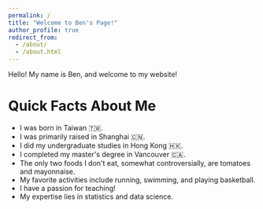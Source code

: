 ```yaml
---
permalink: /
title: "Welcome to Ben's Page!"
author_profile: true
redirect_from: 
  - /about/
  - /about.html
---
```


Hello! My name is Ben, and welcome to my website!

Quick Facts About Me
======
- I was born in Taiwan 🇹🇼.
- I was primarily raised in Shanghai 🇨🇳.
- I did my undergraduate studies in Hong Kong 🇭🇰.
- I completed my master's degree in Vancouver 🇨🇦.
- The only two foods I don't eat, somewhat controversially, are tomatoes and mayonnaise.
- My favorite activities include running, swimming, and playing basketball.
- I have a passion for teaching!
- My expertise lies in statistics and data science.